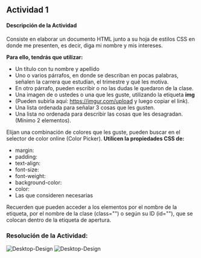 ## Actividad 1
#### Descripción de la Actividad

Consiste en elaborar un documento HTML junto a su hoja de estilos CSS en donde me presenten, es decir, diga mi nombre y mis intereses.

**Para ello, tendrás que utilizar:** 
- Un título con tu nombre y apellido
- Uno o varios párrafos, en donde se describan en pocas palabras, señalen la carrera que estudian, el trimestre y qué les motiva. 
- En otro párrafo, pueden escribir o no las dudas le quedaron de la clase.
- Una imagen de o ustedes o una que les guste, utilizando la etiqueta **img**
- (Pueden subirla aquí: https://imgur.com/upload y luego copiar el link).
- Una lista ordenada para señalar 3 cosas que les gusten.
- Una lista no ordenada para describir las cosas que les desagradan. (Mínimo 2 elementos).


Elijan una combinación de colores que les guste, pueden buscar en el selector de color online (Color Picker).
**Utilicen la propiedades CSS de:**
- margin:
- padding:
- text-align:
- font-size: 
- font-weight:
- background-color:
- color:
- Las que consideren necesarias
  
Recuerden que pueden acceder a los elementos por el nombre de la etiqueta, por el nombre de la clase (class="") o según su ID (id=""), que se colocan dentro de la etiqueta de apertura.


### Resolución de la Actividad:

![Desktop-Design](https://i.imgur.com/hq0ycJo.png)
![Desktop-Design](https://i.imgur.com/tiIkuGH.jpg)


